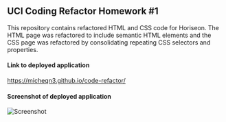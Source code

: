 ## UCI Coding Refactor Homework #1

This repository contains refactored HTML and CSS code for Horiseon. 
The HTML page was refactored to include semantic HTML elements and the CSS page was
refactored by consolidating repeating CSS selectors and properties. 

#### Link to deployed application

https://micheqn3.github.io/code-refactor/

#### Screenshot of deployed application 

![Screenshot](/assets/horiseon-screenshot.png)
